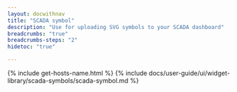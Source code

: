 ```yaml
---
layout: docwithnav
title: "SCADA symbol"
description: "Use for uploading SVG symbols to your SCADA dashboard"
breadcrumbs: "true"
breadcrumbs-steps: "2"
hidetoc: "true"

---
```

{% include get-hosts-name.html %}
{% include docs/user-guide/ui/widget-library/scada-symbols/scada-symbol.md %}
